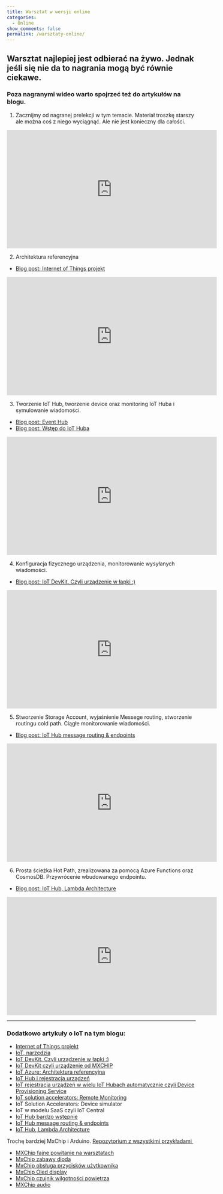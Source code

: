 ```yaml
---
title: Warsztat w wersji online
categories:
  - Online
show_comments: false
permalink: /warsztaty-online/
---
```


## Warsztat najlepiej jest odbierać na żywo. Jednak jeśli się nie da to nagrania mogą być równie ciekawe.
### Poza nagranymi wideo warto spojrzeć też do artykułów na blogu.

1. Zacznijmy od nagranej prelekcji w tym temacie. Materiał troszkę starszy ale można coś z niego wyciągnąć. Ale nie jest konieczny dla całości.
<iframe width="560" height="315" src="https://www.youtube.com/embed/hKu9BPqCgpM" frameborder="0" allow="accelerometer; encrypted-media; gyroscope; picture-in-picture" allowfullscreen></iframe>

2. Architektura referencyjna
  - [Blog post: Internet of Things projekt](https://www.programistkaikot.pl/2019/08/internet-of-things-projekt.html)
<iframe width="560" height="315" src="https://www.youtube.com/embed/YxmiQZ7FjFw" frameborder="0" allow="accelerometer; autoplay; encrypted-media; gyroscope; picture-in-picture" allowfullscreen></iframe>


3. Tworzenie IoT Hub, tworzenie device oraz monitoring IoT Huba i symulowanie wiadomości.
  - [Blog post: Event Hub](https://www.programistkaikot.pl/2020/02/azure-event-hub.html)
  - [Blog post: Wstęp do IoT Huba](https://www.programistkaikot.pl/2020/03/iot-hub-bardzo-wstepnie.html)
<iframe width="560" height="315" src="https://www.youtube.com/embed/7ItIZGJmxbI" frameborder="0" allow="accelerometer; autoplay; encrypted-media; gyroscope; picture-in-picture" allowfullscreen></iframe>


4. Konfiguracja fizycznego urządzenia, monitorowanie wysyłanych wiadomości.
  - [Blog post: IoT DevKit. Czyli urządzenie w łapki :)](https://www.programistkaikot.pl/2019/08/iot-devkit-czyli-urzadzenie-w-apki.html)
<iframe width="560" height="315" src="https://www.youtube.com/embed/TCY1jkvoCLk" frameborder="0" allow="accelerometer; autoplay; encrypted-media; gyroscope; picture-in-picture" allowfullscreen></iframe>


5. Stworzenie Storage Account, wyjaśnienie Messege routing, stworzenie routingu cold path. Ciągłe monitorowanie wiadomości.
  - [Blog post: IoT Hub message routing & endpoints](https://www.programistkaikot.pl/2020/03/iot-hub-message-routing-endpoints.html)
<iframe width="560" height="315" src="https://www.youtube.com/embed/sPjXKGkZ80Q" frameborder="0" allow="accelerometer; autoplay; encrypted-media; gyroscope; picture-in-picture" allowfullscreen></iframe>


6. Prosta ścieżka Hot Path, zrealizowana za pomocą Azure Functions oraz CosmosDB. Przywrócenie wbudowanego endpointu.
  -  [Blog post: IoT Hub, Lambda Architecture](https://www.programistkaikot.pl/2020/03/iot-hub-prosta-implementacja.html)
<iframe width="560" height="315" src="https://www.youtube.com/embed/982P87K7eL8" frameborder="0" allow="accelerometer; autoplay; encrypted-media; gyroscope; picture-in-picture" allowfullscreen></iframe>


---


<h3>
Dodatkowo artykuły o IoT na tym blogu:</h3>
<ul>
<li><a href="https://www.programistkaikot.pl/2019/08/internet-of-things-projekt.html" target="_blank">Internet of Things projekt</a></li>
<li><a href="https://www.programistkaikot.pl/2019/08/iot-narzedzia.html" target="_blank">IoT, narzędzia</a></li>
<li><a href="https://www.programistkaikot.pl/2019/08/iot-devkit-czyli-urzadzenie-w-apki.html" target="_blank">IoT DevKit. Czyli urządzenie w łapki :)</a></li>
<li><a href="https://www.programistkaikot.pl/2019/08/iot-devkit-czyli-urzadzenie-od-mxchip.html" target="_blank">IoT DevKit czyli urządzenie od MXCHIP</a></li>
<li><a href="https://www.programistkaikot.pl/2019/08/iot-azure-architektura-referencyjna.html" target="_blank">IoT Azure: Architektura referencyjna</a></li>
<li><a href="https://www.programistkaikot.pl/2019/08/iot-hub-i-rejestracja-urzadzen.html" target="_blank">IoT Hub i rejestracja urządzeń</a></li>
<li><a href="https://www.programistkaikot.pl/2019/09/iot-rejestracja-urzadzen-w-wielu-iot.html" target="_blank">IoT rejestracja urządzeń w wielu IoT Hubach automatycznie czyli Device Provisioning Service</a></li>
<li><a href="https://www.programistkaikot.pl/2019/09/iot-solution-accelerators-remote.html" target="_blank">IoT solution accelerators: Remote Monitoring</a></li>
<li>IoT Solution Accelerators: Device simulator</li>
<li>IoT w modelu SaaS czyli IoT Central</li>
<li><a href="https://www.programistkaikot.pl/2020/03/iot-hub-bardzo-wstepnie.html" target="_blank">IoT Hub bardzo wstępnie</a></li>
<li><a href="https://www.programistkaikot.pl/2020/03/iot-hub-message-routing-endpoints.html" target="_blank">IoT Hub message routing &amp; endpoints</a></li>
<li><a href="https://www.programistkaikot.pl/2020/03/iot-hub-prosta-implementacja.html" target="_blank">IoT Hub, Lambda Architecture</a></li>
</ul>
Trochę bardziej MxChip i Arduino.&nbsp;<a href="https://github.com/jlamch/MxChipExamples" target="_blank">Repozytorium z wszystkimi przykładami&nbsp;</a>
<ul>
<li><a href="https://www.programistkaikot.pl/2020/01/mxchip-fajne-powitanie-na-warsztatach.html" target="_blank">MXChip fajne powitanie na warsztatach</a></li>
<li><a href="https://www.programistkaikot.pl/2020/01/mxchip-zabawy-dioda.html" target="_blank">MxChip zabawy diodą</a></li>
<li><a href="https://www.programistkaikot.pl/2020/01/mxchip-obsuga-przyciskow-uzytkownika.html" target="_blank">MxChip obsługa przycisków użytkownika</a></li>
<li><a href="https://www.programistkaikot.pl/2020/01/mxchip-oled-display.html" target="_blank">MxChip Oled display</a></li>
<li><a href="https://www.programistkaikot.pl/2020/02/mxchip-czujnik-wilgotnosci-powietrza.html" target="_blank">MxChip czujnik wilgotności powietrza</a></li>
<li><a href="https://www.programistkaikot.pl/2020/02/mxchip-audio.html" target="_blank">MXChip audio</a></li>
</ul>

